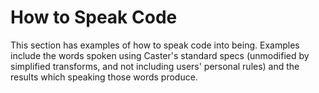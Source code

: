 # How to Speak Code

This section has examples of how to speak code into being. Examples include the words spoken using Caster's standard specs (unmodified by simplified transforms, and not including users' personal rules) and the results which speaking those words produce.
